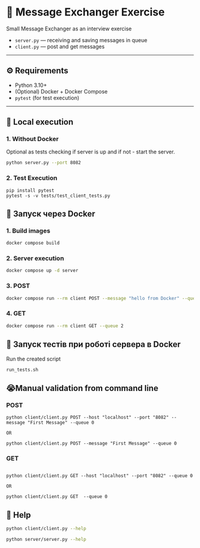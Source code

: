 # 📨 Message Exchanger Exercise

Small Message Exchanger as an interview exercise
- `server.py` — receiving and saving messages in queue
- `client.py` — post and get messages 

---

## ⚙️ Requirements

- Python 3.10+
- (Optional) Docker + Docker Compose
- `pytest` (for test execution)

---

## 🚀 Local execution
### 1. Without Docker

Optional as tests checking if server is up and if not - start the server.
```bash
python server.py --port 8082
```

### 2. Test Execution
```
pip install pytest
pytest -s -v tests/test_client_tests.py
```

## 🐳 Запуск через Docker
### 1. Build images
```bash
docker compose build
```

### 2. Server execution

```bash
docker compose up -d server
```
### 3. POST
```bash
docker compose run --rm client POST --message "hello from Docker" --queue 2
```

### 4. GET
```bash
docker compose run --rm client GET --queue 2
```

## 🧪 Запуск тестів при роботі сервера в Docker
Run the created script
```bash
run_tests.sh
```

## 😭Manual validation from command line

### POST

```
python client/client.py POST --host "localhost" --port "8082" --message "First Message" --queue 0

OR

python client/client.py POST --message "First Message" --queue 0

```
### GET

```

python client/client.py GET --host "localhost" --port "8082" --queue 0

OR 

python client/client.py GET  --queue 0

```

## 🐳 Help

```Bash
python client/client.py --help

python server/server.py --help
```
